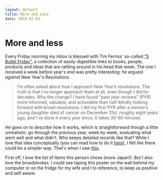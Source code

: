 ```yaml
---
layout: default
title: More and Less
date: 2019-01-03
---
```


# More and less

Every Friday morning my inbox is blessed with Tim Ferriss' so-called <a href="https://tim.blog/welcome-to-5-bullet-friday/">"5 Bullet Friday"</a>, a collection of easily-digestible links to books, people, products and ideas that are rattling around in his head that week. The one I received a week before year's end was pretty interesting: he arguest _against_ New Year's Resolutions:

<blockquote>
  I’m often asked about how I approach New Year’s resolutions. The truth is that I no longer approach them at all, even though I did for decades. Why the change? I have found “past year reviews” (PYR) more informed, valuable, and actionable than half-blindly looking forward with broad resolutions. I did my first PYR after a mentor’s young daughter died of cancer on December 31st, roughly eight years ago, and I’ve done it every year since. It takes 30-60 minutes
</blockquote>

He goes on to describe how it works, which is straightforward though a little unrealistic: go through the previous year, week by week, evaluating what went well and what didn't. Who keeps detailed records like that? While I love that idea conceptually (you can read how to do it <a href="https://tim.blog/2018/12/28/past-year-review/">here</a>), I felt like there could be a simpler way. That's when I saw [this](https://www.swiss-miss.com/2018/12/more-less-2.html).

First off, I love the list of items this person chose (more Japan!). But I also love the broadstrokes. I could see taping this poster on the wall behind my computer or on the fridge for my wife and I to reference, to keep us positive and self aware.

<!-- To that end, here's a recap of 2018:

<div class="umbrella">
  <div class="umbrella-left">More</div>
  <div class="umbrella-right">Less</div>
</div> -->
